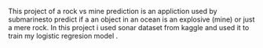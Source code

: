 This project of a rock vs mine prediction is an appliction used by submarinesto predict if a an object in an ocean is an explosive (mine) or just a mere rock.
In this project i used sonar dataset from kaggle and used it to train my logistic regresion model .
